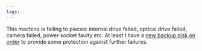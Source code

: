 ```yaml
---
tags: 
---
```


This machine is falling to pieces: internal drive failed, optical drive failed, camera failed, power socket faulty etc. At least I have a [new backup disk on order](http://www.lacie.com/uses/products/product.htm?id=10330) to provide some protection against further failures.
